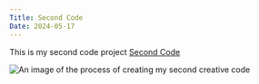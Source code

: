 ```yaml
---
Title: Second Code 
Date: 2024-05-17
---
```


This is my second code project 
[Second Code](/creativeCoding/imageArt/index.html)

![An image of the process of creating my second creative code](/creativeCoding/imagess/secondone.png)
